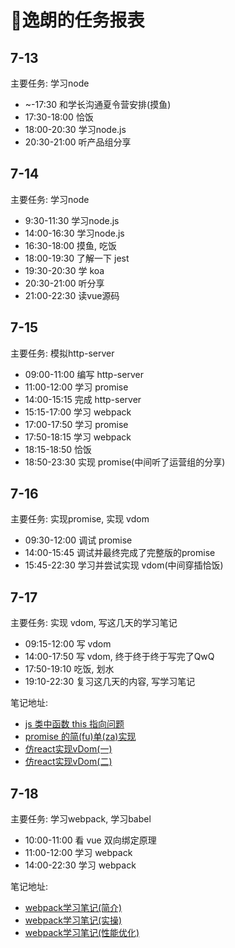 
# 🧸逸朗的任务报表

## 7-13

主要任务: 学习node

- ~-17:30 和学长沟通夏令营安排(摸鱼)
- 17:30-18:00 恰饭
- 18:00-20:30 学习node.js
- 20:30-21:00 听产品组分享

## 7-14

主要任务: 学习node

- 9:30-11:30 学习node.js
- 14:00-16:30 学习node.js
- 16:30-18:00 摸鱼, 吃饭
- 18:00-19:30 了解一下 jest
- 19:30-20:30 学 koa
- 20:30-21:00 听分享
- 21:00-22:30 读vue源码

## 7-15

主要任务: 模拟http-server

- 09:00-11:00 编写 http-server
- 11:00-12:00 学习 promise
- 14:00-15:15 完成 http-server
- 15:15-17:00 学习 webpack
- 17:00-17:50 学习 promise
- 17:50-18:15 学习 webpack
- 18:15-18:50 恰饭
- 18:50-23:30 实现 promise(中间听了运营组的分享)

## 7-16

主要任务: 实现promise, 实现 vdom

- 09:30-12:00 调试 promise
- 14:00-15:45 调试并最终完成了完整版的promise
- 15:45-22:30 学习并尝试实现 vdom(中间穿插恰饭)

## 7-17

主要任务: 实现 vdom, 写这几天的学习笔记

- 09:15-12:00 写 vdom
- 14:00-17:50 写 vdom, 终于终于终于写完了QwQ
- 17:50-19:10 吃饭, 划水
- 19:10-22:30 复习这几天的内容, 写学习笔记

笔记地址:

- [js 类中函数 this 指向问题](http://www.xiong35.cn/blog2.0/articles/trap/96)
- [promise 的简(fu)单(za)实现](http://www.xiong35.cn/blog2.0/articles/trap/97)
- [仿react实现vDom(一)](http://www.xiong35.cn/blog2.0/articles/trap/98)
- [仿react实现vDom(二)](http://www.xiong35.cn/blog2.0/articles/trap/99)

## 7-18

主要任务: 学习webpack, 学习babel

- 10:00-11:00 看 vue 双向绑定原理
- 11:00-12:00 学习 webpack
- 14:00-22:30 学习 webpack

笔记地址:

- [webpack学习笔记(简介)](http://xiong35.cn/blog2.0/articles/blog/100)
- [webpack学习笔记(实操)](http://xiong35.cn/blog2.0/articles/blog/101)
- [webpack学习笔记(性能优化)](http://xiong35.cn/blog2.0/articles/blog/102)